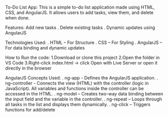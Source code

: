 To-Do List App:
 This is a simple to-do list application made using HTML, CSS, and AngularJS.
 It allows users to add tasks, view them, and delete when done.

Features:
Add new tasks
. Delete existing tasks
. Dynamic updates using AngularJS

Technologies Used:
. HTML – For Structure
. CSS – For Styling
. AngularJS – For data binding and dynamic updates

How to Run the code:
1.Download or clone this project
2.Open the folder in VS Code
3.Right-click index.html → click Open with Live Server or open it directly in the browser

AngularJS Concepts Used:
. ng-app - Defines the AngularJS application.
. ng-controller - Connects the view (HTML) with the controller (logic in JavaScript). All variables and functions inside the controller can be accessed in the HTML.
. ng-model – Creates two-way data binding between the input field and the variable in the controller.
. ng-repeat – Loops through all tasks in the list and displays them dynamically.
. ng-click – Triggers functions for add/delete
